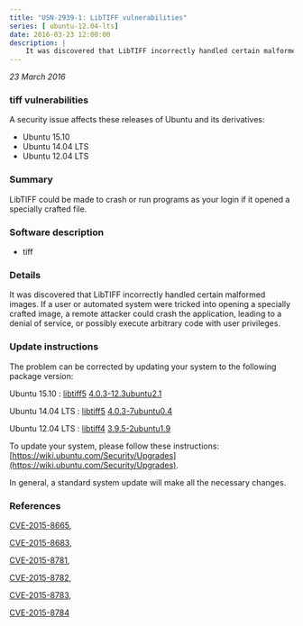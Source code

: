 ```yaml
---
title: "USN-2939-1: LibTIFF vulnerabilities"
series: [ ubuntu-12.04-lts]
date: 2016-03-23 12:00:00
description: |
    It was discovered that LibTIFF incorrectly handled certain malformed images. If a user or automated system were tricked into opening a specially crafted image, a remote attacker could crash the application, leading to a denial of service, or possibly execute arbitrary code with user privileges. 
--- 
```

 
 

*23 March 2016*

### tiff vulnerabilities

A security issue affects these releases of Ubuntu and its derivatives:

* Ubuntu 15.10
* Ubuntu 14.04 LTS
* Ubuntu 12.04 LTS

### Summary

LibTIFF could be made to crash or run programs as your login if it opened a specially crafted file.

### Software description

* tiff 

### Details

It was discovered that LibTIFF incorrectly handled certain malformed images. If a user or automated system were tricked into opening a specially crafted image, a remote attacker could crash the application, leading to a denial of service, or possibly execute arbitrary code with user privileges. 

### Update instructions

The problem can be corrected by updating your system to the following package version:

Ubuntu 15.10
 : [libtiff5](https://launchpad.net/ubuntu/+source/tiff) <span> [4.0.3-12.3ubuntu2.1](https://launchpad.net/ubuntu/+source/tiff/4.0.3-12.3ubuntu2.1) </span> 

Ubuntu 14.04 LTS
 : [libtiff5](https://launchpad.net/ubuntu/+source/tiff) <span> [4.0.3-7ubuntu0.4](https://launchpad.net/ubuntu/+source/tiff/4.0.3-7ubuntu0.4) </span> 

Ubuntu 12.04 LTS
 : [libtiff4](https://launchpad.net/ubuntu/+source/tiff) <span> [3.9.5-2ubuntu1.9](https://launchpad.net/ubuntu/+source/tiff/3.9.5-2ubuntu1.9) </span> 

To update your system, please follow these instructions: [https://wiki.ubuntu.com/Security/Upgrades](https://wiki.ubuntu.com/Security/Upgrades).

In general, a standard system update will make all the necessary changes. 

### References

 
 [CVE-2015-8665](http://people.ubuntu.com/~ubuntu-security/cve/CVE-2015-8665), 

 [CVE-2015-8683](http://people.ubuntu.com/~ubuntu-security/cve/CVE-2015-8683), 

 [CVE-2015-8781](http://people.ubuntu.com/~ubuntu-security/cve/CVE-2015-8781), 

 [CVE-2015-8782](http://people.ubuntu.com/~ubuntu-security/cve/CVE-2015-8782), 

 [CVE-2015-8783](http://people.ubuntu.com/~ubuntu-security/cve/CVE-2015-8783), 

 [CVE-2015-8784](http://people.ubuntu.com/~ubuntu-security/cve/CVE-2015-8784)
 

